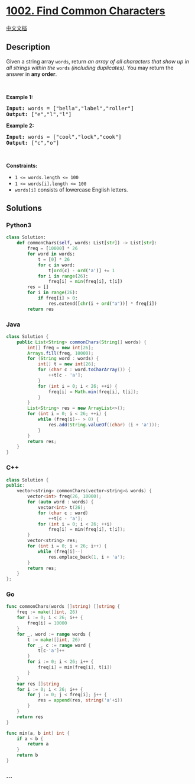 # [1002. Find Common Characters](https://leetcode.com/problems/find-common-characters)

[中文文档](/solution/1000-1099/1002.Find%20Common%20Characters/README.md)

## Description

<p>Given a string array <code>words</code>, return <em>an array of all characters that show up in all strings within the </em><code>words</code><em> (including duplicates)</em>. You may return the answer in <strong>any order</strong>.</p>

<p>&nbsp;</p>
<p><strong>Example 1:</strong></p>
<pre><strong>Input:</strong> words = ["bella","label","roller"]
<strong>Output:</strong> ["e","l","l"]
</pre><p><strong>Example 2:</strong></p>
<pre><strong>Input:</strong> words = ["cool","lock","cook"]
<strong>Output:</strong> ["c","o"]
</pre>
<p>&nbsp;</p>
<p><strong>Constraints:</strong></p>

<ul>
	<li><code>1 &lt;= words.length &lt;= 100</code></li>
	<li><code>1 &lt;= words[i].length &lt;= 100</code></li>
	<li><code>words[i]</code> consists of lowercase English letters.</li>
</ul>

## Solutions

<!-- tabs:start -->

### **Python3**

```python
class Solution:
    def commonChars(self, words: List[str]) -> List[str]:
        freq = [10000] * 26
        for word in words:
            t = [0] * 26
            for c in word:
                t[ord(c) - ord('a')] += 1
            for i in range(26):
                freq[i] = min(freq[i], t[i])
        res = []
        for i in range(26):
            if freq[i] > 0:
                res.extend([chr(i + ord("a"))] * freq[i])
        return res
```

### **Java**

```java
class Solution {
    public List<String> commonChars(String[] words) {
        int[] freq = new int[26];
        Arrays.fill(freq, 10000);
        for (String word : words) {
            int[] t = new int[26];
            for (char c : word.toCharArray()) {
                ++t[c - 'a'];
            }
            for (int i = 0; i < 26; ++i) {
                freq[i] = Math.min(freq[i], t[i]);
            }
        }
        List<String> res = new ArrayList<>();
        for (int i = 0; i < 26; ++i) {
            while (freq[i]-- > 0) {
                res.add(String.valueOf((char) (i + 'a')));
            }
        }
        return res;
    }
}
```

### **C++**

```cpp
class Solution {
public:
    vector<string> commonChars(vector<string>& words) {
        vector<int> freq(26, 10000);
        for (auto word : words) {
            vector<int> t(26);
            for (char c : word)
                ++t[c - 'a'];
            for (int i = 0; i < 26; ++i)
                freq[i] = min(freq[i], t[i]);
        }
        vector<string> res;
        for (int i = 0; i < 26; i++) {
            while (freq[i]--)
                res.emplace_back(1, i + 'a');
        }
        return res;
    }
};
```

### **Go**

```go
func commonChars(words []string) []string {
	freq := make([]int, 26)
	for i := 0; i < 26; i++ {
		freq[i] = 10000
	}
	for _, word := range words {
		t := make([]int, 26)
		for _, c := range word {
			t[c-'a']++
		}
		for i := 0; i < 26; i++ {
			freq[i] = min(freq[i], t[i])
		}
	}
	var res []string
	for i := 0; i < 26; i++ {
		for j := 0; j < freq[i]; j++ {
			res = append(res, string('a'+i))
		}
	}
	return res
}

func min(a, b int) int {
	if a < b {
		return a
	}
	return b
}
```

### **...**

```

```

<!-- tabs:end -->
